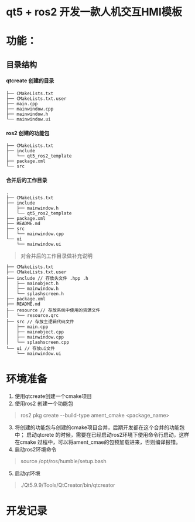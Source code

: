 #  qt5 + ros2 开发一款人机交互HMI模板

# 功能：


## 目录结构
#### qtcreate 创建的目录
```
├── CMakeLists.txt
├── CMakeLists.txt.user
├── main.cpp
├── mainwindow.cpp
├── mainwindow.h
└── mainwindow.ui
```

#### ros2 创建的功能包
```
├── CMakeLists.txt
├── include
│   └── qt5_ros2_template
├── package.xml
└── src
```


#### 合并后的工作目录
```
.
├── CMakeLists.txt
├── include
│   ├── mainwindow.h
│   └── qt5_ros2_template
├── package.xml
├── README.md
├── src
│   └── mainwindow.cpp
└── ui
    └── mainwindow.ui
```

> 对合并后的工作目录做补充说明

```
├── CMakeLists.txt
├── CMakeLists.txt.user
├── include // 存放头文件 .hpp .h
│   ├── mainobject.h
│   ├── mainwindow.h
│   └── splashscreen.h
├── package.xml
├── README.md
├── resource // 存放系统中使用的资源文件
│   └── resource.qrc
├── src // 存放主逻辑代码文件
│   ├── main.cpp
│   ├── mainobject.cpp
│   ├── mainwindow.cpp
│   └── splashscreen.cpp
└── ui // 存放ui文件
    └── mainwindow.ui

```


# 环境准备
1. 使用qtcreate创建一个cmake项目
2. 使用ros2 创建一个功能包
> ros2 pkg create --build-type ament_cmake <package_name>
3. 将创建的功能包与创建的cmake项目合并，后期开发都在这个合并的功能包中；
启动qtcrete 的时候，需要在已经启动ros2环境下使用命令行启动，这样在cmake
过程中，可以将ament_cmae的包预加载进来，否则编译报错。
4. 启动ros2环境命令
> source /opt/ros/humble/setup.bash
5. 启动qt环境
>./Qt5.9.9/Tools/QtCreator/bin/qtcreator


# 开发记录


